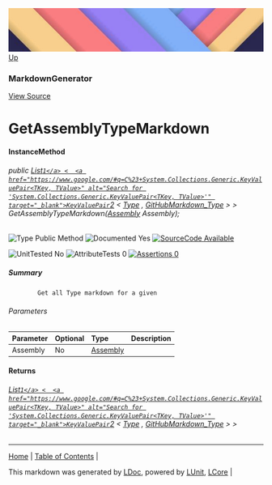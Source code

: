 ![](../Content/LDoc-banner-small.png "")
[Up](MarkdownGenerator.md)
### MarkdownGenerator
[View Source](../Markdown/MarkdownGenerator.cs)
# GetAssemblyTypeMarkdown
#### InstanceMethod
###### public  <a href="https://www.google.com/#q=C%23+System.Collections.Generic.List<T>" alt="Search for 'System.Collections.Generic.List<T>'" target="_blank">List`1</a> <  <a href="https://www.google.com/#q=C%23+System.Collections.Generic.KeyValuePair<TKey, TValue>" alt="Search for 'System.Collections.Generic.KeyValuePair<TKey, TValue>'" target="_blank">KeyValuePair`2</a> < <a href="https://www.google.com/#q=C%23+System.Type" alt="Search for 'System.Type'" target="_blank">Type</a> , [GitHubMarkdown_Type](GitHubMarkdown_Type.md) > > GetAssemblyTypeMarkdown(<a href="https://www.google.com/#q=C%23+System.Reflection.Assembly" alt="Search for 'System.Reflection.Assembly'" target="_blank">Assembly</a> Assembly);

![Type Public Method](http://b.repl.ca/v1/Type-Public%20Method-lightgrey.png "") ![Documented Yes](http://b.repl.ca/v1/Documented-Yes-brightgreen.png "") [![SourceCode Available](http://b.repl.ca/v1/SourceCode-Available-brightgreen.png "")](../Markdown/MarkdownGenerator.cs#L356)

![UnitTested No](http://b.repl.ca/v1/UnitTested-No-lightgrey.png "") ![AttributeTests 0](http://b.repl.ca/v1/AttributeTests-0-lightgrey.png "") [![Assertions 0](http://b.repl.ca/v1/Assertions-0-lightgrey.png "")](../Markdown/MarkdownGenerator.cs)
##### Summary

            Get all Type markdown for a given 
###### Parameters

Parameter | Optional | Type | Description
:---  | :---  | :---  | :--- 
Assembly | No | <a href="https://www.google.com/#q=C%23+System.Reflection.Assembly" alt="Search for 'System.Reflection.Assembly'" target="_blank">Assembly</a> | 

#### Returns
######  <a href="https://www.google.com/#q=C%23+System.Collections.Generic.List<T>" alt="Search for 'System.Collections.Generic.List<T>'" target="_blank">List`1</a> <  <a href="https://www.google.com/#q=C%23+System.Collections.Generic.KeyValuePair<TKey, TValue>" alt="Search for 'System.Collections.Generic.KeyValuePair<TKey, TValue>'" target="_blank">KeyValuePair`2</a> < <a href="https://www.google.com/#q=C%23+System.Type" alt="Search for 'System.Type'" target="_blank">Type</a> , [GitHubMarkdown_Type](GitHubMarkdown_Type.md) > >
---

[Home](../../README.md) | [Table of Contents](../../TableOfContents.md) | 


This markdown was generated by [LDoc](https://github.com/CodeSingularity/LDoc), powered by [LUnit](https://github.com/CodeSingularity/LUnit), [LCore](https://github.com/CodeSingularity/LCore) | 


